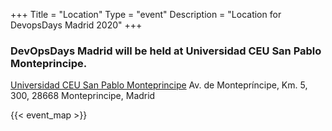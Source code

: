 +++
Title = "Location"
Type = "event"
Description = "Location for DevopsDays Madrid 2020"
+++

### DevOpsDays Madrid will be held at Universidad CEU San Pablo Monteprincipe.

[Universidad CEU San Pablo Monteprincipe](https://www.uspceu.com/)
Av. de Montepríncipe, Km. 5, 300, 28668 Monteprincipe, Madrid

{{< event_map >}}

<br/>
<br/>
